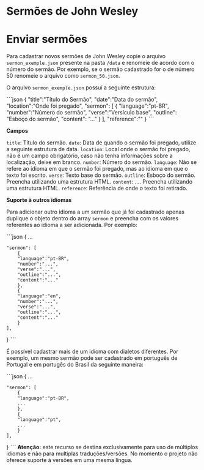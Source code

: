 # Sermões de John Wesley

# Enviar sermões
Para cadastrar novos sermões de John Wesley copie o arquivo `sermon_exemple.json` presente na pasta `/data` e renomeie de acordo com o número do sermão. Por exemplo, se o sermão cadastrado for o de número 50 renomeie o arquivo como `sermon_50.json`.

O arquivo `sermon_exemple.json` possuí a seguinte estrutura:

ˋˋˋjson
{
    "title":"Título do Sermão",
    "date":"Data do sermão",
    "location":"Onde foi pregado",
    "sermon": [
        {
            "language":"pt-BR",
            "number":"Número do sermão",
            "verse":"Versículo base",
            "outline": "Esboço do sermão",
            "content": "..."
        }
    ],
    "reference":""
}
ˋˋˋ

**Campos**

`title`: Título do sermão.
`date`: Data de quando o sermão foi pregado, utilize a seguinte estrutura de data.
`location`: Local onde o sermão foi pregado, não é um campo obrigatório, caso não tenha informações sobre a localização, deixe em branco.
`number`: Número do sermão.
`language`: Não se refere ao idioma em que o sermão foi pregado, mas ao idioma em que o texto foi escrito.
`verse`: Texto base do sermão.
`outline`: Esboço do sermão. Preencha utilizando uma estrutura HTML.
`content`: .... Preencha utilizando uma estrutura HTML.
`reference`: Referência de onde o texto foi retirado.

**Suporte à outros idiomas**

Para adicionar outro idioma a um sermão que já foi cadastrado apenas duplique o objeto dentro do array `sermon` e preencha com os valores referentes ao idioma a ser adicionada. Por exemplo:

ˋˋˋjson
{
    ...

    "sermon": [
        {
        "language":"pt-BR",
        "number":"...",
        "verse":"...",
        "outline":"...",
        "content":"..."
        },
        {
        "language":"en",
        "number":"...",
        "verse":"...",
        "outline":"...",
        "content":"..."
        }
    ],
    
}
ˋˋˋ

É possível cadastrar mais de um idioma com dialetos diferentes. Por exemplo, um mesmo sermão pode ser cadastrado em português de Portugal e em portugês do Brasil da seguinte maneira:

ˋˋˋjson
{
    ...

    "sermon": [
        {
        "language":"pt-BR",
        ...
        },
        {
        "language":"pt",
        ...
        }
    ],
    
}
ˋˋˋ
**Atenção:** este recurso se destina exclusivamente para uso de múltiplos idiomas e não para multiplas traduções/versões. No momento o projeto não oferece suporte à versões em uma mesma língua.